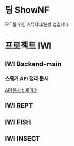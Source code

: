 # 팀 ShowNF
모두를 위한 커뮤니티/분양 앱입니다.

# 프로젝트 IWI

## IWI Backend-main

### 스웨거 API 정리 문서

[API 문서 바로가기]("http://13.125.225.95:8080/swagger-ui.html#/)


## IWI REPT


## IWI FISH


## IWI INSECT



